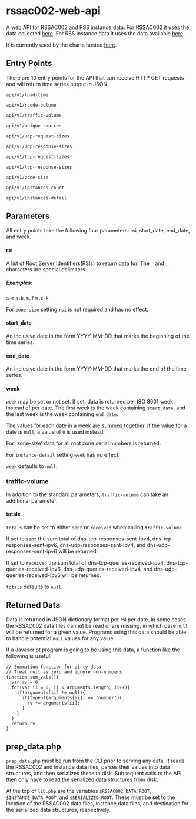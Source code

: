 # rssac002-web-api
A web API for RSSAC002 and RSS instance data. For RSSAC002 it uses the data collected [here](https://github.com/rssac-caucus/RSSAC002-data).
For RSS instance data it uses the data available [here](https://root-servers.org/archives/).

It is currently used by the charts hosted [here](https://rssac002.root-servers.org).

## Entry Points
There are 10 entry points for the API that can receive HTTP GET requests and will return time series output in JSON.

`api/v1/load-time`

`api/v1/rcode-volume`

`api/v1/traffic-volume`

`api/v1/unique-sources`

`api/v1/udp-request-sizes`

`api/v1/udp-response-sizes`

`api/v1/tcp-request-sizes`

`api/v1/tcp-response-sizes`

`api/v1/zone-size`

`api/v1/instances-count`

`api/v1/instances-detail`

## Parameters
All entry points take the following four parameters: rsi, start_date, end_date, and week.

#### rsi
A list of Root Server Identifiers(RSIs) to return data for. The `-` and `,` characters are special delimiters.
##### Examples:
`a-m`
`a,b,m,f`
`m,c-k`

For `zone-size` setting `rsi` is not required and has no effect.

#### start_date
An inclusive date in the form YYYY-MM-DD that marks the beginning of the time series.

#### end_date
An inclusive date in the form YYYY-MM-DD that marks the end of the time series.

#### week
`week` may be set or not set. If set, data is returned per ISO 8601 week instead of per date. The first week is the week
  containing `start_date`, and the last week is the week containing `end_date`.

The values for each date in a week are summed together. If the value for a date is `null`, a value of `0` is used instead.

For 'zone-size' data for all root zone serial numbers is returned.

For `instance-detail` setting `week` has no effect.

`week` defaults to `null`.

### traffic-volume
In addition to the standard parameters, `traffic-volume` can take an additional parameter.

#### totals
`totals` can be set to either `sent` or `received` when calling `traffic-volume`.

If set to `sent` the sum total of dns-tcp-responses-sent-ipv4, dns-tcp-responses-sent-ipv6, dns-udp-responses-sent-ipv4, and
dns-udp-responses-sent-ipv6 will be returned.

If set to `received` the sum total of dns-tcp-queries-received-ipv4, dns-tcp-queries-received-ipv6, dns-udp-queries-received-ipv4, and
dns-udp-queries-received-ipv6 will be returned.

`totals` defaults to `null`.

## Returned Data
Data is returned in JSON dictionary format per rsi per date. In some cases the RSSAC002 data files cannot be read or are missing, in which
case `null` will be returned for a given value. Programs using this data should be able to handle potential `null` values for any value.

If a Javascript program is going to be using this data, a function like the following is useful.
```
// Summation function for dirty data
// Treat null as zero and ignore non-numbers
function sum_vals(){
  var rv = 0;
  for(var ii = 0; ii < arguments.length; ii++){
    if(arguments[ii] != null){
      if(typeof(arguments[ii]) == 'number'){
        rv += arguments[ii];
      }
    }
  }
  return rv;
}
```

## prep_data.php
`prep_data.php` must be run from the CLI prior to serving any data. It reads the RSSAC002 and instance data files, parses their values into data structures, and then
serializes these to disk. Subsequent calls to the API then only have to read the serialized data structures from disk.

At the top of `lib.php` are the variables `$RSSAC002_DATA_ROOT`, `$INSTANCE_DATA_ROOT`, and `$SERIALIZED_ROOT`. These must be set to the location of the RSSAC002
data files, instance data files, and destination for the serialized data structures, respectively.
